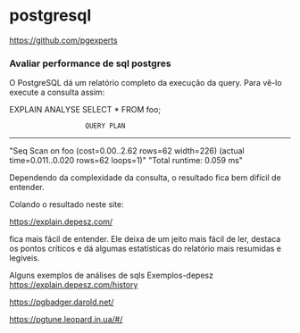# postgresql

https://github.com/pgexperts



### Avaliar performance de sql postgres

O PostgreSQL dá um relatório completo da execução da query.
Para vê-lo execute a consulta assim:

EXPLAIN ANALYSE SELECT * FROM foo;

                       QUERY PLAN
---------------------------------------------------------
"Seq Scan on foo  (cost=0.00..2.62 rows=62 width=226) (actual time=0.011..0.020 rows=62 loops=1)"
"Total runtime: 0.059 ms"

Dependendo da complexidade da consulta, o resultado fica bem difícil de entender.

Colando o resultado neste site: 

https://explain.depesz.com/

fica mais fácil de entender. 
Ele deixa de um jeito mais fácil de ler, destaca os pontos críticos e dá algumas estatísticas do relatório mais resumidas e legíveis.

Alguns exemplos de análises de sqls Exemplos-depesz
https://explain.depesz.com/history




https://pgbadger.darold.net/

https://pgtune.leopard.in.ua/#/

